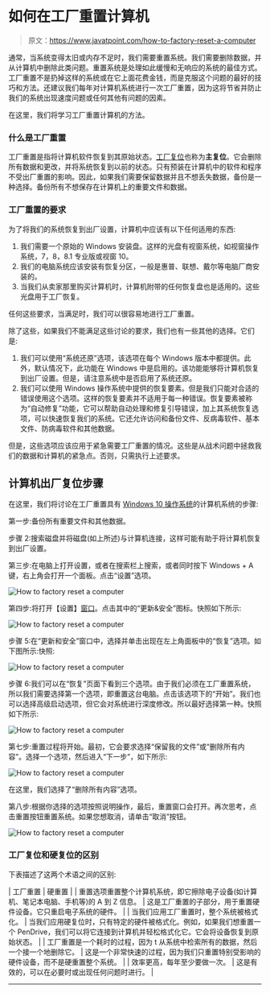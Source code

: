 # 如何在工厂重置计算机

> 原文：<https://www.javatpoint.com/how-to-factory-reset-a-computer>

通常，当系统变得太旧或内存不足时，我们需要重置系统。我们需要删除数据，并从计算机中删除此类问题。重置系统是处理如此缓慢和无响应的系统的最佳方式。工厂重置不是扔掉这样的系统或在它上面花费金钱，而是克服这个问题的最好的技巧和方法。还建议我们每年对计算机系统进行一次工厂重置，因为这将节省并防止我们的系统出现速度问题或任何其他有问题的因素。

在这里，我们将学习工厂重置计算机的方法。

### 什么是工厂重置

工厂重置是指将计算机软件恢复到其原始状态。[工厂复位](https://www.javatpoint.com/how-to-factory-reset-windows-7)也称为**主复位**。它会删除所有数据和更改，并将系统恢复到以前的状态。只有预装在计算机中的软件和程序不受出厂重置的影响。因此，如果我们需要保留数据并且不想丢失数据，备份是一种选择。备份所有不想保存在计算机上的重要文件和数据。

### 工厂重置的要求

为了将我们的系统恢复到出厂设置，计算机中应该有以下任何适用的东西:

1.  我们需要一个原始的 Windows 安装盘。这样的光盘有视窗系统，如视窗操作系统，7，8，8.1 专业版或视窗 10。
2.  我们的电脑系统应该安装有恢复分区，一般是惠普、联想、戴尔等电脑厂商安装的。
3.  当我们从卖家那里购买计算机时，计算机附带的任何恢复盘也是适用的。这些光盘用于工厂恢复。

任何这些要求，当满足时，我们可以很容易地进行工厂重置。

除了这些，如果我们不能满足这些讨论的要求，我们也有一些其他的选择。它们是:

1.  我们可以使用“系统还原”选项，该选项在每个 Windows 版本中都提供。此外，默认情况下，此功能在 Windows 中是启用的。该功能能够将计算机恢复到出厂设置。但是，请注意系统中是否启用了系统还原。
2.  我们可以使用 Windows 操作系统中提供的恢复要素。但是我们只能对合适的错误使用这个选项。这样的恢复要素并不适用于每一种错误。恢复要素被称为“自动修复”功能，它可以帮助自动处理和修复引导错误，加上其系统恢复选项，可以快速恢复我们的系统。它还允许访问和备份文件、反病毒软件、基本文件、防病毒软件和其他数据。

但是，这些选项应该应用于紧急需要工厂重置的情况。这些是从战术问题中拯救我们的数据和计算机的紧急点。否则，只需执行上述要求。

## 计算机出厂复位步骤

在这里，我们将讨论在工厂重置具有 [Windows 10 操作系统](https://www.javatpoint.com/what-is-windows)的计算机系统的步骤:

第一步:备份所有重要文件和其他数据。

步骤 2:搜索磁盘并将磁盘(如上所述)与计算机连接，这样可能有助于将计算机恢复到出厂设置。

第三步:在电脑上打开设置，或者在搜索栏上搜索，或者同时按下 Windows + A 键，右上角会打开一个面板。点击“设置”选项。

![How to factory reset a computer](img/a154fdbe34807e9b05d491e7cdc02611.png)

第四步:将打开【设置】[窗口](https://www.javatpoint.com/windows)。点击其中的“更新&安全”图标。快照如下所示:

![How to factory reset a computer](img/c92091b802fdf66935cdcb96eeea7342.png)

步骤 5:在“更新和安全”窗口中，选择并单击出现在左上角面板中的“恢复”选项。如下图所示:快照:

![How to factory reset a computer](img/0550b0f7905349b50e4ed20408c309af.png)

步骤 6:我们可以在“恢复”页面下看到三个选项。由于我们必须在工厂重置系统，所以我们需要选择第一个选项，即重置这台电脑。点击该选项下的“开始”。我们也可以选择高级启动选项，但它会对系统进行深度修改。所以最好选择第一种。快照如下所示:

![How to factory reset a computer](img/0471fed2d05a4314414544a68996d3fb.png)

第七步:重置过程将开始。最初，它会要求选择“保留我的文件”或“删除所有内容”。选择一个选项，然后进入“下一步”，如下所示:

![How to factory reset a computer](img/44cfe213142ccac65815850769d7b746.png)

在这里，我们选择了“删除所有内容”选项。

第八步:根据你选择的选项按照说明操作，最后，重置窗口会打开。再次思考，点击重置按钮重置系统。如果您想取消，请单击“取消”按钮。

![How to factory reset a computer](img/adb5f83dcae8e6b8b4ea1a73e3380d91.png)

### 工厂复位和硬复位的区别

下表描述了这两个术语之间的区别:

| 工厂重置 | 硬重置 |
| 重置选项重置整个计算机系统，即它擦除电子设备(如计算机、笔记本电脑、手机等)的 A 到 Z 信息。 | 这是工厂重置的子部分，用于重置硬件设备。它只重启电子系统的硬件。 |
| 当我们应用工厂重置时，整个系统被格式化。 | 当我们应用硬复位时，只有特定的硬件被格式化。例如，如果我们想重置一个 PenDrive，我们可以将它连接到计算机并轻松格式化它。它会将设备恢复到原始状态。 |
| 工厂重置是一个耗时的过程，因为 t 从系统中检索所有的数据，然后一个接一个地删除它。 | 这是一个非常快速的过程，因为我们只重置特别受影响的硬件设备，而不是硬重置整个系统。 |
| 效率更高，每年至少要做一次。 | 这是有效的，可以在必要时或出现任何问题时进行。 |

* * *